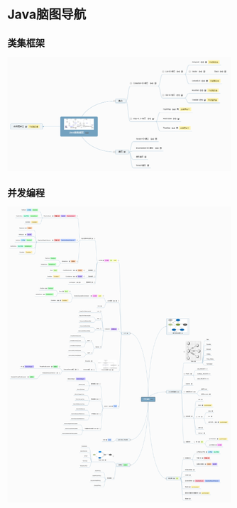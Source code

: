 # Java脑图导航

## 类集框架

![类集框架缩略图](https://raw.githubusercontent.com/ThasGit/Java-NaoTu/master/thumbs/leijikuangjia.png)

## 并发编程

![并发编程缩略图](https://raw.githubusercontent.com/ThasGit/Java-NaoTu/master/thumbs/bingfabiancheng.png)